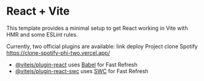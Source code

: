 # React + Vite

This template provides a minimal setup to get React working in Vite with HMR and some ESLint rules.

Currently, two official plugins are available:
link deploy Project clone Spotify
https://clone-spotify-phi-two.vercel.app/

- [@vitejs/plugin-react](https://github.com/vitejs/vite-plugin-react/blob/main/packages/plugin-react/README.md) uses [Babel](https://babeljs.io/) for Fast Refresh
- [@vitejs/plugin-react-swc](https://github.com/vitejs/vite-plugin-react-swc) uses [SWC](https://swc.rs/) for Fast Refresh
